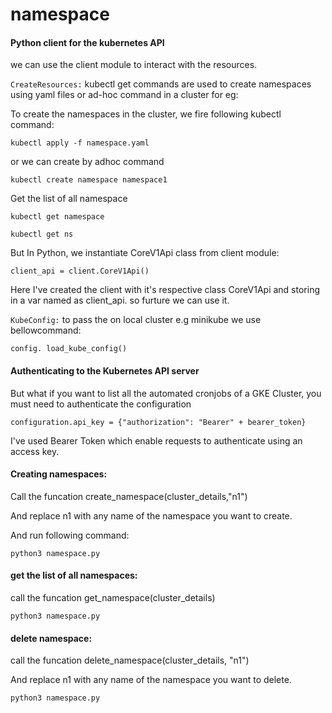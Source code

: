 # namespace

#### Python client for the kubernetes API

we can use the client module to interact with the resources. 

`CreateResources:` kubectl get commands are used to create namespaces using yaml files or ad-hoc command in a cluster for eg:

To create the namespaces in the cluster, we fire following kubectl command:

```kubectl apply -f namespace.yaml``` 

or we can create by adhoc command

`kubectl create namespace namespace1`

Get the list of all namespace

`kubectl get namespace`

`kubectl get ns`

But In Python, we instantiate CoreV1Api class from client module:

`client_api = client.CoreV1Api()`

Here I've created the client with it's respective class CoreV1Api
and storing in a var named as client_api. so furture we can use it.

`KubeConfig:` to pass the on local cluster e.g minikube we use bellowcommand: 

`config. load_kube_config()`

#### Authenticating to the Kubernetes API server

But what if you want to list all the automated cronjobs of a GKE Cluster, you must need to authenticate the configuration

`configuration.api_key = {"authorization": "Bearer" + bearer_token}` 

I've used Bearer Token which enable requests to authenticate using an access key.

#### Creating namespaces:

Call the funcation create_namespace(cluster_details,"n1")

And replace n1 with any name of the namespace you want to create.

And run following command:

`python3 namespace.py`

#### get the list of all namespaces:

call the funcation  get_namespace(cluster_details)

`python3 namespace.py`

#### delete namespace:

call the funcation  delete_namespace(cluster_details, "n1")

And replace n1 with any name of the namespace you want to delete.

`python3 namespace.py`
